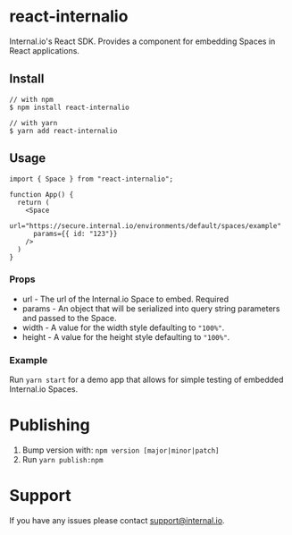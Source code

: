 # react-internalio

Internal.io's React SDK. Provides a component for embedding Spaces in React applications.

## Install

```
// with npm
$ npm install react-internalio

// with yarn
$ yarn add react-internalio
```

## Usage

```
import { Space } from "react-internalio";

function App() {
  return (
    <Space
      url="https://secure.internal.io/environments/default/spaces/example"
      params={{ id: "123"}}
    />
  )
}

```

### Props

- url - The url of the Internal.io Space to embed. Required
- params - An object that will be serialized into query string parameters and passed to the Space.
- width - A value for the width style defaulting to `"100%"`.
- height - A value for the height style defaulting to `"100%"`.

### Example

Run `yarn start` for a demo app that allows for simple testing of embedded Internal.io Spaces.

# Publishing

1. Bump version with: `npm version [major|minor|patch]`
2. Run `yarn publish:npm`

# Support

If you have any issues please contact support@internal.io.
